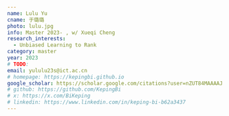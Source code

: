 ```yaml
---
name: Lulu Yu
cname: 于璐璐
photo: lulu.jpg
info: Master 2023- , w/ Xueqi Cheng
research_interests:
  - Unbiased Learning to Rank
category: master
year: 2023
# TODO:
email: yululu23s@ict.ac.cn
# homepage: https://kepingbi.github.io
google_scholar: https://scholar.google.com/citations?user=nZUT84MAAAAJ
# github: https://github.com/KepingBi
# x: https://x.com/BiKeping
# linkedin: https://www.linkedin.com/in/keping-bi-b62a3437
---
```


